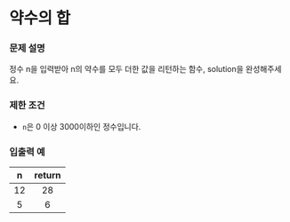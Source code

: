 # 약수의 합

### 문제 설명

정수 n을 입력받아 n의 약수를 모두 더한 값을 리턴하는 함수, solution을 완성해주세요.

### 제한 조건

- `n`은 0 이상 3000이하인 정수입니다.

### 입출력 예

|  n  | return |
| :-: | :----: |
| 12  |   28   |
|  5  |   6    |
